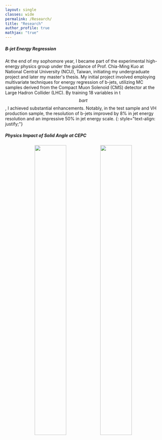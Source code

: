 ```yaml
---
layout: single
classes: wide
permalink: /Research/
title: "Research"
author_profile: true
mathjax: "true"
---
```


##### B-jet Energy Regression

At the end of my sophomore year, I became part of the experimental high-energy physics group under the guidance of Prof. Chia-Ming Kuo at National Central University (NCU), Taiwan, initiating my undergraduate project and later my master's thesis. My initial project involved employing multivariate techniques for energy regression of b-jets, utilizing MC samples derived from the Compact Muon Solenoid (CMS) detector at the Large Hadron Collider (LHC). By training 18 variables in t$$bar{t}$$, I achieved substantial enhancements. Notably, in the test sample and VH production sample, the resolution of b-jets improved by 8% in jet energy resolution and an impressive 50% in jet energy scale.
{: style="text-align: justify;"}

##### Physics Impact of Solid Angle at CEPC

<center><figure>
<img src=“/images/Solid_Angle/Particle/ZH_Particle_Collective_Eff.jpg” style="width:49%" class=“align-center">
<img src=“/images/Solid_Angle/Particle/Zpole_Particle_Collective_Eff.jpg” style="width:49%" class="align-center">
  <!-- <figcaption></figcaption> -->
</figure></center>
